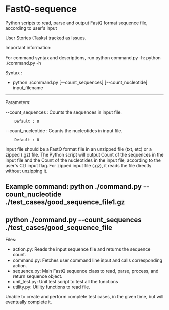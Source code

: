 # FastQ-sequence
Python scripts to read, parse and output FastQ format sequence file, according to user's input

User Stories (Tasks) tracked as Issues.

Important information:

For command syntax and descriptions, run python command.py -h:
python ./command.py -h

Syntax :


- python ./command.py [--count_sequences] [--count_nucleotide] input_filename
------------------------------------------------------------------------------
Parameters:

 --count_sequences                        : Counts the sequences in input file.

        Default : 0

 --count_nucleotide                       : Counts the nucleotides in input file.
    
        Default : 0


Input file should be a FastQ format file in an unzipped file (txt, etc) or a zipped (.gz) file.
The Python script will output Count of the sequences in the input file and the Count of the nucleotides in the input file, according to the user's CLI input flag.
For zipped input file (.gz), it reads the file directly without unzipping it.

Example command:
python ./command.py --count_nucleotide ./test_cases/good_sequence_file1.gz
------------------------------------------------------------------------------

python ./command.py --count_sequences ./test_cases/good_sequence_file
------------------------------------------------------------------------------

Files:
- action.py: Reads the input sequence file and returns the sequence count.
- command.py: Fetches user command line input and calls corresponding action.
- sequence.py: Main FastQ sequence class to read, parse, process, and return sequence object.
- unit_test.py: Unit test script to test all the functions
- utility.py: Utility functions to read file.

Unable to create and perform complete test cases, in the given time, but will eventually complete it.
